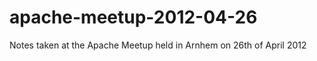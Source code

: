apache-meetup-2012-04-26
========================

Notes taken at the Apache Meetup held in Arnhem on 26th of April 2012